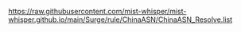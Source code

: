 https://raw.githubusercontent.com/mist-whisper/mist-whisper.github.io/main/Surge/rule/ChinaASN/ChinaASN_Resolve.list
